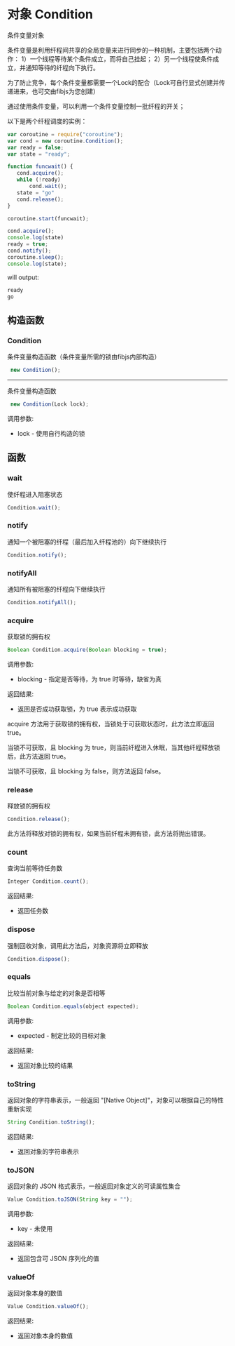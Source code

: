 # 对象 Condition
条件变量对象

条件变量是利用纤程间共享的全局变量来进行同步的一种机制，主要包括两个动作：
1）一个线程等待某个条件成立，而将自己挂起；
2）另一个线程使条件成立，并通知等待的纤程向下执行。

为了防止竞争，每个条件变量都需要一个Lock的配合（Lock可自行显式创建并传递进来，也可交由fibjs为您创建）

通过使用条件变量，可以利用一个条件变量控制一批纤程的开关；

以下是两个纤程调度的实例：
```JavaScript
var coroutine = require("coroutine");
var cond = new coroutine.Condition();
var ready = false;
var state = "ready";

function funcwait() {
   cond.acquire();
   while (!ready)
       cond.wait();
   state = "go"
   cond.release();
}

coroutine.start(funcwait);

cond.acquire();
console.log(state)
ready = true;
cond.notify();
coroutine.sleep();
console.log(state);
```
will output:
```sh
ready
go
```
## 构造函数
        
### Condition
条件变量构造函数（条件变量所需的锁由fibjs内部构造）
```JavaScript
 new Condition();
```

--------------------------
条件变量构造函数
```JavaScript
 new Condition(Lock lock);
```

调用参数:
* lock - 使用自行构造的锁

## 函数
        
### wait
使纤程进入阻塞状态
```JavaScript
Condition.wait();
```

### notify
通知一个被阻塞的纤程（最后加入纤程池的）向下继续执行
```JavaScript
Condition.notify();
```

### notifyAll
通知所有被阻塞的纤程向下继续执行
```JavaScript
Condition.notifyAll();
```

### acquire
获取锁的拥有权
```JavaScript
Boolean Condition.acquire(Boolean blocking = true);
```

调用参数:
* blocking - 指定是否等待，为 true 时等待，缺省为真

返回结果:
* 返回是否成功获取锁，为 true 表示成功获取

acquire 方法用于获取锁的拥有权，当锁处于可获取状态时，此方法立即返回 true。

当锁不可获取，且 blocking 为 true，则当前纤程进入休眠，当其他纤程释放锁后，此方法返回 true。

当锁不可获取，且 blocking 为 false，则方法返回 false。

### release
释放锁的拥有权
```JavaScript
Condition.release();
```

此方法将释放对锁的拥有权，如果当前纤程未拥有锁，此方法将抛出错误。

### count
查询当前等待任务数
```JavaScript
Integer Condition.count();
```

返回结果:
* 返回任务数

### dispose
强制回收对象，调用此方法后，对象资源将立即释放
```JavaScript
Condition.dispose();
```

### equals
比较当前对象与给定的对象是否相等
```JavaScript
Boolean Condition.equals(object expected);
```

调用参数:
* expected - 制定比较的目标对象

返回结果:
* 返回对象比较的结果

### toString
返回对象的字符串表示，一般返回 &#34;[Native Object]&#34;，对象可以根据自己的特性重新实现
```JavaScript
String Condition.toString();
```

返回结果:
* 返回对象的字符串表示

### toJSON
返回对象的 JSON 格式表示，一般返回对象定义的可读属性集合
```JavaScript
Value Condition.toJSON(String key = "");
```

调用参数:
* key - 未使用

返回结果:
* 返回包含可 JSON 序列化的值

### valueOf
返回对象本身的数值
```JavaScript
Value Condition.valueOf();
```

返回结果:
* 返回对象本身的数值

